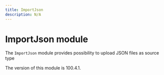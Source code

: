 ```yaml
---
title: ImportJson
description: N/A
---
```


# ImportJson module

The `ImportJson` module provides possibility to upload JSON files as source type

<InlineAlert slots="text" />
The version of this module is 100.4.1.
